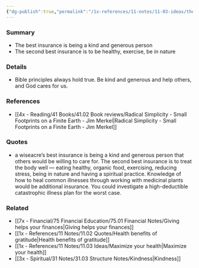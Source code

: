 ```yaml
---
{"dg-publish":true,"permalink":"/1x-references/11-notes/11-03-ideas/the-best-insurance-is-being-a-kind-and-generous-person/","title":"The best insurance is being a kind and generous person","created":"2024-02-14T20:18:22.447+03:00","updated":"2024-02-14T20:18:22.447+03:00"}
---
```



### Summary
- The best insurance is being a kind and generous person
- The second best insurance is to be healthy, exercise, be in nature

### Details
- Bible principles always hold true. Be kind and generous and help others, and God cares for us.

### References
- [[4x - Reading/41 Books/41.02 Book reviews/Radical Simplicity - Small Footprints on a Finite Earth - Jim Merkel\|Radical Simplicity - Small Footprints on a Finite Earth - Jim Merkel]]

### Quotes
- a wiseacre’s best insurance is being a kind and generous person that others would be willing to care for. The second best insurance is to treat the body well — eating healthy, organic food, exercising, reducing stress, being in nature and having a spiritual practice. Knowledge of how to heal common illnesses through working with medicinal plants would be additional insurance. You could investigate a high-deductible catastrophic illness plan for the worst case.

### Related
- [[7x - Financial/75 Financial Education/75.01 Financial Notes/Giving helps your finances\|Giving helps your finances]]
- [[1x - References/11 Notes/11.02 Quotes/Health benefits of gratitude\|Health benefits of gratitude]]
- [[1x - References/11 Notes/11.03 Ideas/Maximize your health\|Maximize your health]]
- [[3x - Spiritual/31 Notes/31.03 Structure Notes/Kindness\|Kindness]]
